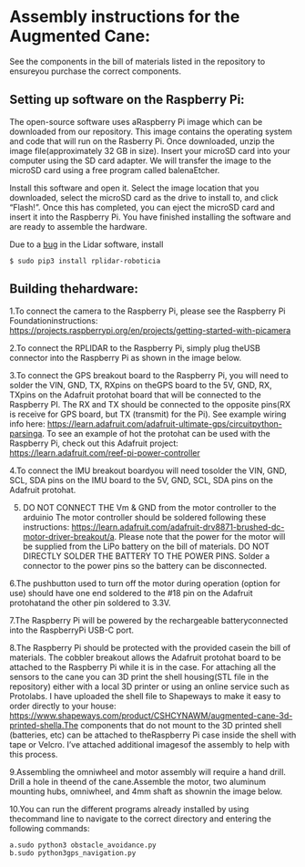 # Assembly instructions for the Augmented Cane:

See the components in the bill of materials listed in the repository to ensureyou purchase the correct components.

## Setting up software on the Raspberry Pi: 

The open-source software uses aRaspberry Pi image which can be downloaded from our repository. 
This image contains the operating system and code that will run on the Rasberry Pi. Once downloaded, 
unzip the image file(approximately 32 GB in size). Insert your microSD card into your computer using the SD card adapter. 
We will transfer the image to the microSD card using a free program called balenaEtcher. 

Install this software and open it. Select the image location that you downloaded,
select the microSD card as the drive to install to, and click “Flash!”. 
Once this has completed, you can eject the microSD card and insert it into the Raspberry Pi. 
You have finished installing the software and are ready to assemble the hardware.

Due to a [bug](https://github.com/SkoltechRobotics/rplidar/issues/36#issuecomment-787668203) in the Lidar software, install 

`$ sudo pip3 install rplidar-roboticia` 

## Building thehardware:

1.To connect the camera to the Raspberry Pi, please see the Raspberry Pi Foundationinstructions: 
https://projects.raspberrypi.org/en/projects/getting-started-with-picamera

2.To connect the RPLIDAR to the Raspberry Pi, simply plug theUSB connector into the Raspberry Pi as shown in the image below.

3.To connect the GPS breakout board to the Raspberry Pi, you will need to solder the VIN, GND, TX, RXpins on theGPS board to the 5V, GND, RX, 
TXpins on the Adafruit protohat board that will be connected to the Raspberry PI.
The RX and TX should be connected to the opposite pins(RX is receive for GPS board, but TX (transmit) for the Pi). 
See example wiring info here: https://learn.adafruit.com/adafruit-ultimate-gps/circuitpython-parsinga.
To see an example of hot the protohat can be used with the Raspberry Pi, check out this Adafruit project: https://learn.adafruit.com/reef-pi-power-controller

4.To connect the IMU breakout boardyou will need tosolder the VIN, GND, SCL, SDA pins on the IMU board to the 5V, GND, SCL, SDA pins on the Adafruit protohat.

5. DO NOT CONNECT THE Vm & GND from the motor controller to the arduinio
The motor controller should be soldered following these instructions: 
https://learn.adafruit.com/adafruit-drv8871-brushed-dc-motor-driver-breakout/a.
Please note that the power for the motor will be supplied from the LiPo battery on the bill of materials. 
DO NOT DIRECTLY SOLDER THE BATTERY TO THE POWER PINS. Solder a connector to the power pins so the battery can be disconnected.

6.The pushbutton used to turn off the motor during operation (option for use) should have one end soldered to the #18 pin on the Adafruit 
protohatand the other pin soldered to 3.3V.

7.The Raspberry Pi will be powered by the rechargeable batteryconnected into the RaspberryPi USB-C port. 

8.The Raspberry Pi should be protected with the provided casein the bill of materials. 
The cobbler breakout allows the Adafruit protohat board to be attached to the Raspberry Pi while it is in the case. 
For attaching all the sensors to the cane you can 3D print the shell housing(STL file in the repository) 
either with a local 3D printer or using an online service such as Protolabs.
I have uploaded the shell file to Shapeways to make it easy to order directly to your house: 
https://www.shapeways.com/product/CSHCYNAWM/augmented-cane-3d-printed-shella.The components that do not mount to the 3D 
printed shell (batteries, etc) can be attached to theRaspberry Pi case inside the shell with tape or Velcro.
I’ve attached additional imagesof the assembly to help with this process.

9.Assembling the omniwheel and motor assembly will require a hand drill. 
Drill a hole in theend of the cane.Assemble the motor, two aluminum mounting hubs, omniwheel, 
and 4mm shaft as shownin the image below.

10.You can run the different programs already installed by 
using thecommand line to navigate to the correct directory and entering the following commands:
```
a.sudo python3 obstacle_avoidance.py
b.sudo python3gps_navigation.py
```
